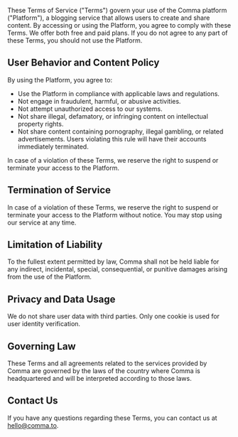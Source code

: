 These Terms of Service ("Terms") govern your use of the Comma platform ("Platform"), a blogging service that allows users to create and share content. By accessing or using the Platform, you agree to comply with these Terms. We offer both free and paid plans. If you do not agree to any part of these Terms, you should not use the Platform.

## **User Behavior and Content Policy**

By using the Platform, you agree to:

- Use the Platform in compliance with applicable laws and regulations.
- Not engage in fraudulent, harmful, or abusive activities.
- Not attempt unauthorized access to our systems.
- Not share illegal, defamatory, or infringing content on intellectual property rights.
- Not share content containing pornography, illegal gambling, or related advertisements. Users violating this rule will have their accounts immediately terminated.

In case of a violation of these Terms, we reserve the right to suspend or terminate your access to the Platform.

## **Termination of Service**

In case of a violation of these Terms, we reserve the right to suspend or terminate your access to the Platform without notice. You may stop using our service at any time.

## **Limitation of Liability**

To the fullest extent permitted by law, Comma shall not be held liable for any indirect, incidental, special, consequential, or punitive damages arising from the use of the Platform.

## **Privacy and Data Usage**

We do not share user data with third parties. Only one cookie is used for user identity verification.

## **Governing Law**

These Terms and all agreements related to the services provided by Comma are governed by the laws of the country where Comma is headquartered and will be interpreted according to those laws.

## **Contact Us**

If you have any questions regarding these Terms, you can contact us at [hello@comma.to](mailto:hello@comma.to).
